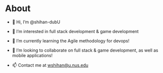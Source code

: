 # About
- 👋 Hi, I’m @shihan-dubU
- 👀 I’m interested in full stack development & game development
- 🌱 I’m currently learning the Agile methodology for devops!
- 💞️ I’m looking to collaborate on full stack & game development, as well as mobile applications!

- 📫 Contact me at wshihan@u.nus.edu

<!---
shihan-dubU/shihan-dubU is a ✨ special ✨ repository because its `README.md` (this file) appears on your GitHub profile.
You can click the Preview link to take a look at your changes.
--->

